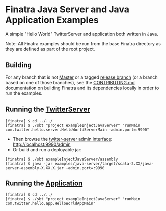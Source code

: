 # Finatra Java Server and Java Application Examples

A simple "Hello World" TwitterServer and application both written in Java.

Note: All Finatra examples should be run from the base Finatra directory as they are defined as part 
of the root project.

Building
--------

For any branch that is not [Master](https://github.com/twitter/finatra/tree/master) or a tagged 
[release branch](https://github.com/twitter/finatra/releases) (or a branch based on one of those 
branches), see the [CONTRIBUTING.md](../../CONTRIBUTING.md#building-dependencies) documentation on 
building Finatra and its dependencies locally in order to run the examples.

Running the [TwitterServer](https://twitter.github.io/twitter-server/)
----------------------------------------------------------------------
```
[finatra] $ cd ../../
[finatra] $ ./sbt "project exampleInjectJavaServer" "runMain com.twitter.hello.server.HelloWorldServerMain -admin.port=:9990"
```
* Then browse the [twitter-server admin interface](https://twitter.github.io/twitter-server/Features.html#admin-http-interface): [http://localhost:9990/admin](http://localhost:9990/admin)
* Or build and run a deployable jar:
```
[finatra] $ ./sbt exampleInjectJavaServer/assembly
[finatra] $ java -jar examples/java-server/target/scala-2.XX/java-server-assembly-X.XX.X.jar -admin.port=:9990
```

Running the [Application](https://github.com/twitter/util/blob/develop/util-app/src/main/scala/com/twitter/app/App.scala)
-------------------------------------------------------------------------------------------------------------------------
```
[finatra] $ cd ../../
[finatra] $ ./sbt "project exampleInjectJavaServer" "runMain com.twitter.hello.app.HelloWorldAppMain"
```
